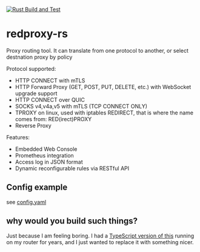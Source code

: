 [![Rust Build and Test](https://github.com/bearice/redproxy-rs/actions/workflows/rust.yml/badge.svg)](https://github.com/bearice/redproxy-rs/actions/workflows/rust.yml)

# redproxy-rs
Proxy routing tool. It can translate from one protocol to another, or select destnation proxy by policy

Protocol supported:
- HTTP CONNECT with mTLS
- HTTP Forward Proxy (GET, POST, PUT, DELETE, etc.) with WebSocket upgrade support
- HTTP CONNECT over QUIC
- SOCKS v4,v4a,v5 with mTLS (TCP CONNECT ONLY)
- TPROXY on linux, used with iptables REDIRECT, that is where the name comes from: RED(irect)PROXY
- Reverse Proxy

Features:
- Embedded Web Console
- Prometheus integration
- Access log in JSON format
- Dynamic reconfigurable rules via RESTful API


## Config example

see [config.yaml](config.yaml)

## why would you build such things?
Just because I am feeling boring. 
I had a [TypeScript version of this](https://github.com/bearice/redproxy) running on my router for years, and I just wanted to replace it with something nicer.
